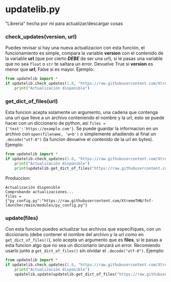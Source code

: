 # updatelib.py
"Libreria" hecha por mi para actualizar/descargar cosas
### check_updates(version, url)
Puedes revisar si hay una nueva actualizacion con esta función, el funcionamiento es simple, compara la variable **version** con el contenido de la variable **url** (que por cierto ***DEBE*** de ser una url), si le pasas una variable que no sea `float` o `str` te saltara un error. Devuelve True si **version** es menor que **url**, False si es mayor.
Ejemplo:
```python
from updatelib import *
if updatelib.check_updates(1.0, "https://raw.githubusercontent.com/XtremeTHN/fnf-l4uncher/main/updates/version"):
	print("Actualización disponible")
```

### get_dict_of_files(url)
Esta funcion acepta solamente un argumento, una cadena que contenga una url que lleve a un archivo conteniendo el nombre y la url, esto se puede hacer con un diccionario de python, asi `files = {'test':'https://example.com'}`. Se puede guardar la informacion en un archivo con `open(filename, 'w+b')` o simplemente añadiendo al final un `.decode("utf-8")` (la funcion devuelve el contenido de la url en bytes). Ejemplo:
```python
from updatelib import *
if updatelib.check_updates(1.0, "https://raw.githubusercontent.com/XtremeTHN/fnf-l4uncher/main/updates/version"):
	print("Actualización disponible")
	print(updatelib.get_dict_of_files("https://raw.githubusercontent.com/XtremeTHN/fnf-l4uncher/main/updates/version.py").decode("utf-8"))
```
Produccion:
```
Actualización disponible
Comprobando actualizaciones...
files = {"py_config.py":"https://raw.githubusercontent.com/XtremeTHN/fnf-l4uncher/main/modules/py_config.py"}
```

### update(files)
Con esta funcion puedes actualizar tus archivos que especifiques, con un diccionario (debe contener el nombre del archivo y la url como en `get_dict_of_files()`), solo acepta un argumento que es **files**, si le pasas a esta funcion algo que no sea un diccionario lanzará un error. Recomiendo usarlo junto a `get_dict_of_files()` sin olvidar el `.decode("utf-8")`.
Ejemplo:
```python
from updatelib import *
if updatelib.check_updates(1.0, "https://raw.githubusercontent.com/XtremeTHN/fnf-l4uncher/main/updates/version"):
	print("Actualización disponible")
	updatelib.update(updatelib.get_dict_of_files("https://raw.githubusercontent.com/XtremeTHN/fnf-l4uncher/main/updates/version.py").decode("utf-8"))  
```
